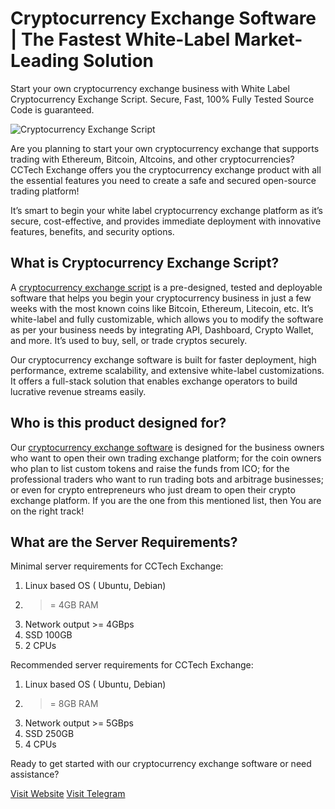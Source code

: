 # Cryptocurrency Exchange Software | The Fastest White-Label Market-Leading Solution

Start your own cryptocurrency exchange business with White Label Cryptocurrency Exchange Script.
Secure, Fast, 100% Fully Tested Source Code is guaranteed.

<picture>
  <img alt="Cryptocurrency Exchange Script" src="https://cryptocurrency-exchange.software/wp-content/themes/cctech/media/banner/bg-mockups.webp">
</picture>

Are you planning to start your own cryptocurrency exchange that supports trading with Ethereum, Bitcoin, Altcoins, and other cryptocurrencies? CCTech Exchange offers you the cryptocurrency exchange product with all the essential features you need to create a safe and secured open-source trading platform!

It’s smart to begin your white label cryptocurrency exchange platform as it’s secure, cost-effective, and provides immediate deployment with innovative features, benefits, and security options.

## What is Cryptocurrency Exchange Script?

A [cryptocurrency exchange script](https://cryptocurrency-exchange.software) is a pre-designed, tested and deployable software that helps you begin your cryptocurrency business in just a few weeks with the most known coins like Bitcoin, Ethereum, Litecoin, etc. It’s white-label and fully customizable, which allows you to modify the software as per your business needs by integrating API, Dashboard, Crypto Wallet, and more. It’s used to buy, sell, or trade cryptos securely.

Our cryptocurrency exchange software is built for faster deployment, high performance, extreme scalability, and extensive white-label customizations. It offers a full-stack solution that enables exchange operators to build lucrative revenue streams easily.

## Who is this product designed for?

Our [cryptocurrency exchange software](https://cryptocurrency-exchange.software)  is designed for the business owners who want to open their own trading exchange platform; for the coin owners who plan to list custom tokens and raise the funds from ICO; for the professional traders who want to run trading bots and arbitrage businesses; or even for crypto entrepreneurs who just dream to open their crypto exchange platform. If you are the one from this mentioned list, then You are on the right track!

##  What are the Server Requirements? 

Minimal server requirements for CCTech Exchange:

1. Linux based OS ( Ubuntu, Debian)
2. >= 4GB RAM
3. Network output >= 4GBps
4. SSD 100GB
5. 2 CPUs


Recommended server requirements for CCTech Exchange:

1. Linux based OS ( Ubuntu, Debian)
2. >= 8GB RAM
3. Network output >= 5GBps
4. SSD 250GB
5. 4 CPUs


Ready to get started with our cryptocurrency exchange software or need assistance?

[Visit Website](https://cryptocurrency-exchange.software)
[Visit Telegram](https://t.me/s/cryptocurrency_exchange_software)
